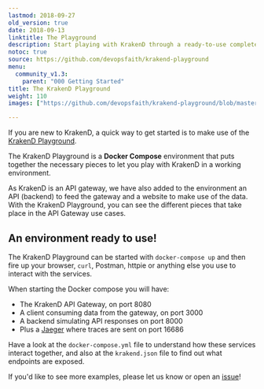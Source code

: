 ```yaml
---
lastmod: 2018-09-27
old_version: true
date: 2018-09-13
linktitle: The Playground
description: Start playing with KrakenD through a ready-to-use complete environment -  gateway, backend, client and several use cases.
notoc: true
source: https://github.com/devopsfaith/krakend-playground
menu:
  community_v1.3:
    parent: "000 Getting Started"
title: The KrakenD Playground
weight: 110
images: ["https://github.com/devopsfaith/krakend-playground/blob/master/composer-env.png?raw=true"]

---
```

If you are new to KrakenD, a quick way to get started is to make use of the [KrakenD Playground](https://github.com/devopsfaith/krakend-playground).

The KrakenD Playground is a **Docker Compose** environment that puts together the necessary pieces to let you play with KrakenD in a working environment.

As KrakenD is an API gateway, we have also added to the environment an API (backend) to feed the gateway and a website to make use of the data. With the KrakenD Playground, you can see the different pieces that take place in the API Gateway use cases.

## An environment ready to use!
The KrakenD Playground can be started with `docker-compose up` and then fire up your browser, `curl`, Postman, httpie or anything else you use to interact with the services.

When starting the Docker compose you will have:

- The KrakenD API Gateway, on port 8080
- A client consuming data from the gateway, on port 3000
- A backend simulating API responses on port 8000
- Plus a [Jaeger](https://www.jaegertracing.io/) where traces are sent on port 16686

Have a look at the `docker-compose.yml` file to understand how these services interact together, and also at the `krakend.json` file to find out what endpoints are exposed.

If you'd like to see more examples, please let us know or open an [issue](https://github.com/devopsfaith/krakend-playground/issues)!
